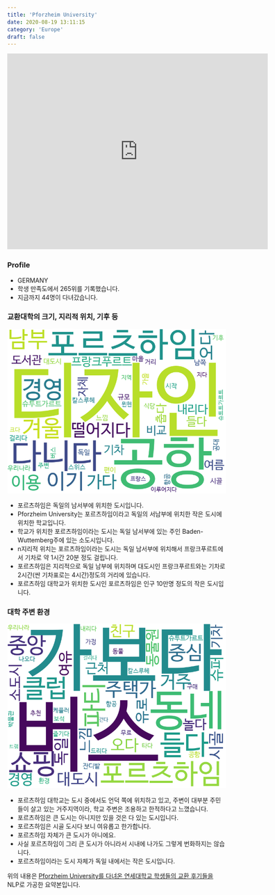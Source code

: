 ```yaml
---
title: 'Pforzheim University'
date: 2020-08-19 13:11:15
category: 'Europe'
draft: false
---
```


<iframe
width="600"
height="450"
frameborder="0" style="border:0"
src="https://www.google.com/maps/embed/v1/place?key=AIzaSyC9e1AME-pVmWC4hBpFdu5S4dKzyepa3HQ&q=Pforzheim+University&center=48.8786503,8.7174212&zoom=14" allowfullscreen>
</iframe>

### Profile

* GERMANY
* 학생 만족도에서 265위를 기록했습니다.
* 지금까지 44명이 다녀갔습니다. 

### 교환대학의 크기, 지리적 위치, 기후 등

![gen_info-WordCloud](../univ_wordclouds_okt/gen_info/DE000009_gen_info_okt.png)

* 포르츠하임은 독일의 남서부에 위치한 도시입니다.
* Pforzheim University는 포르츠하임이라고 독일의 서남부에 위치한 작은 도시에 위치한 학교입니다.
* 학교가 위치한 포르츠하임이라는 도시는 독일 남서부에 있는 주인 Baden-Wuttemberg주에 있는 소도시입니다.
* n지리적 위치는 포르츠하임이라는 도시는 독일 남서부에 위치해서 프랑크푸르트에서 기차로 약 1시간 20분 정도 걸립니다.
* 포르츠하임은 지리적으로 독일 남부에 위치하며 대도시인 프랑크푸르트와는 기차로 2시간(싼 기차표로는 4시간)정도의 거리에 있습니다.
* 포르츠하임 대학교가 위치한 도시인 포르츠하임은 인구 10만명 정도의 작은 도시입니다.


### 대학 주변 환경

![env_info-WordCloud](../univ_wordclouds_okt/env_info/DE000009_env_info_okt.png)

* 포르츠하임 대학교는 도시 중에서도 언덕 쪽에 위치하고 있고, 주변이 대부분 주민들이 살고 있는 거주지역이라, 학교 주변은 조용하고 한적하다고 느꼈습니다.
* 포르츠하임은 큰 도시는 아니지만 있을 것은 다 있는 도시입니다.
* 포르츠하임은 시골 도시다 보니 여유롭고 한가합니다.
* 포르츠하임 자체가 큰 도시가 아니에요.
* 사실 포르츠하임이 그리 큰 도시가 아니라서 시내에 나가도 그렇게 번화하지는 않습니다.
* 포르츠하임이라는 도시 자체가 독일 내에서는 작은 도시입니다.


위의 내용은 [Pforzheim University를 다녀온 연세대학교 학생들의 교환 후기들을](http://oia.yonsei.ac.kr/partner/expReport.asp?ucode=DE000009&bgbn=A) NLP로 가공한 요약본입니다. 
